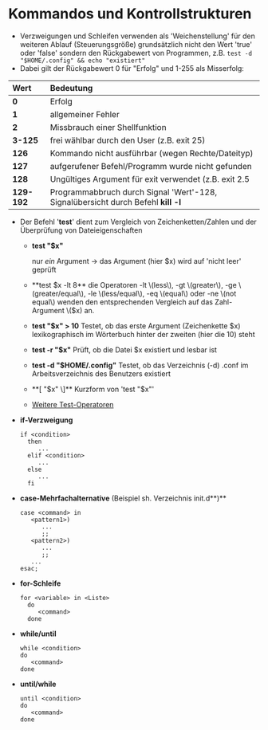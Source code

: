 # Kommandos und Kontrollstrukturen

* Verzweigungen und Schleifen verwenden als 'Weichenstellung' für den weiteren Ablauf \(Steuerungsgröße\) grundsätzlich nicht den Wert 'true' oder 'false' sondern den Rückgabewert von Programmen, z.B. `test -d "$HOME/.config" && echo "existiert"`
* Dabei gilt der Rückgabewert 0 für "Erfolg" und 1-255 als Misserfolg:

| Wert | Bedeutung |
| :--- | :--- |
| **0** | Erfolg |
| **1** | allgemeiner Fehler |
| **2** | Missbrauch einer Shellfunktion |
| **3-125** | frei wählbar durch den User \(z.B. exit 25\) |
| **126** | Kommando nicht ausführbar \(wegen Rechte/Dateityp\) |
| **127** | aufgerufener Befehl/Programm wurde nicht gefunden |
| **128** | Ungültiges Argument für exit verwendet \(z.B. exit 2.5 |
| **129-192** | Programmabbruch durch Signal 'Wert'-128, Signalübersicht durch Befehl **kill -l** |

* Der Befehl '**test**' dient zum Vergleich von Zeichenketten/Zahlen und der Überprüfung von Dateieigenschaften
  * **test "$x"**

    nur _ein_ Argument → das Argument \(hier $x\) wird auf 'nicht leer' geprüft

  * **test $x -lt 8** die Operatoren -lt \(less\), -gt \(greater\), -ge \(greater/equal\), -le \(less/equal\), -eq \(equal\) oder -ne \(not equal\) wenden den entsprechenden Vergleich auf das Zahl-Argument \($x\) an.
  * **test "$x" &gt; 10** Testet, ob das erste Argument \(Zeichenkette $x\) lexikographisch im Wörterbuch hinter der zweiten \(hier die 10\) steht
  * **test -r "$x"** Prüft, ob die Datei $x existiert und lesbar ist
  * **test -d "$HOME/.config"** Testet, ob das Verzeichnis \(-d\) .conf im Arbeitsverzeichnis des Benutzers existiert
  * **\[ "$x" \]** Kurzform von 'test "$x"'
  * [Weitere Test-Operatoren](http://tldp.org/LDP/abs/html/fto.html)
* **if-Verzweigung**

  ```text
  if <condition>  
    then  
       ...  
    elif <condition>  
       ...  
    else  
       ...  
    fi
  ```

* **case-Mehrfachalternative** \(Beispiel sh. Verzeichnis init.d**\)**

  ```text
  case <command> in  
     <pattern1>)  
        ...  
        ;;  
     <pattern2>)  
        ...  
        ;;  
     ...  
  esac;
  ```

* **for-Schleife**

  ```text
  for <variable> in <Liste>  
    do  
       <command>  
    done
  ```

* **while/until**

  ```text
  while <condition>  
  do  
     <command>  
  done
  ```

* **until/while**

  ```text
  until <condition>  
  do  
     <command>  
  done
  ```



